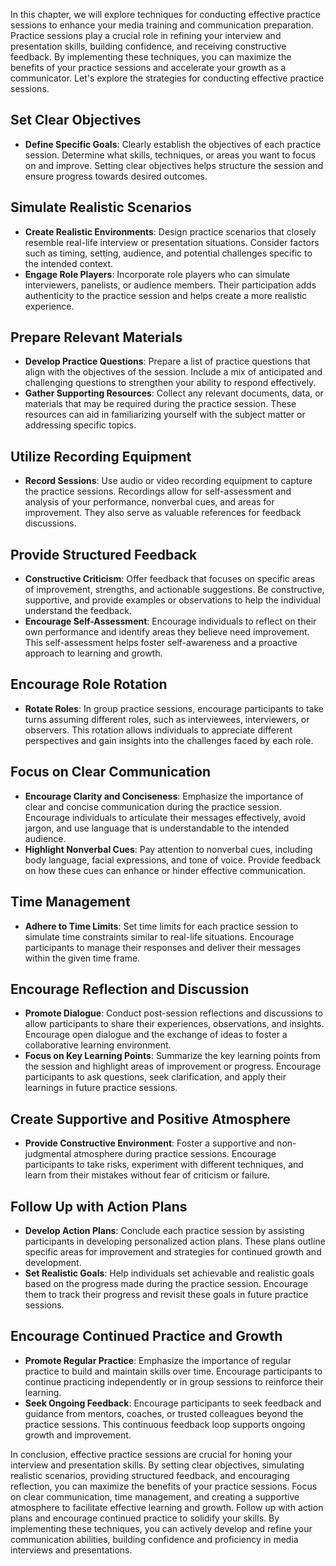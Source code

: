 
In this chapter, we will explore techniques for conducting effective practice sessions to enhance your media training and communication preparation. Practice sessions play a crucial role in refining your interview and presentation skills, building confidence, and receiving constructive feedback. By implementing these techniques, you can maximize the benefits of your practice sessions and accelerate your growth as a communicator. Let's explore the strategies for conducting effective practice sessions.

Set Clear Objectives
--------------------

* **Define Specific Goals**: Clearly establish the objectives of each practice session. Determine what skills, techniques, or areas you want to focus on and improve. Setting clear objectives helps structure the session and ensure progress towards desired outcomes.

Simulate Realistic Scenarios
----------------------------

* **Create Realistic Environments**: Design practice scenarios that closely resemble real-life interview or presentation situations. Consider factors such as timing, setting, audience, and potential challenges specific to the intended context.
* **Engage Role Players**: Incorporate role players who can simulate interviewers, panelists, or audience members. Their participation adds authenticity to the practice session and helps create a more realistic experience.

Prepare Relevant Materials
--------------------------

* **Develop Practice Questions**: Prepare a list of practice questions that align with the objectives of the session. Include a mix of anticipated and challenging questions to strengthen your ability to respond effectively.
* **Gather Supporting Resources**: Collect any relevant documents, data, or materials that may be required during the practice session. These resources can aid in familiarizing yourself with the subject matter or addressing specific topics.

Utilize Recording Equipment
---------------------------

* **Record Sessions**: Use audio or video recording equipment to capture the practice sessions. Recordings allow for self-assessment and analysis of your performance, nonverbal cues, and areas for improvement. They also serve as valuable references for feedback discussions.

Provide Structured Feedback
---------------------------

* **Constructive Criticism**: Offer feedback that focuses on specific areas of improvement, strengths, and actionable suggestions. Be constructive, supportive, and provide examples or observations to help the individual understand the feedback.
* **Encourage Self-Assessment**: Encourage individuals to reflect on their own performance and identify areas they believe need improvement. This self-assessment helps foster self-awareness and a proactive approach to learning and growth.

Encourage Role Rotation
-----------------------

* **Rotate Roles**: In group practice sessions, encourage participants to take turns assuming different roles, such as interviewees, interviewers, or observers. This rotation allows individuals to appreciate different perspectives and gain insights into the challenges faced by each role.

Focus on Clear Communication
----------------------------

* **Encourage Clarity and Conciseness**: Emphasize the importance of clear and concise communication during the practice session. Encourage individuals to articulate their messages effectively, avoid jargon, and use language that is understandable to the intended audience.
* **Highlight Nonverbal Cues**: Pay attention to nonverbal cues, including body language, facial expressions, and tone of voice. Provide feedback on how these cues can enhance or hinder effective communication.

Time Management
---------------

* **Adhere to Time Limits**: Set time limits for each practice session to simulate time constraints similar to real-life situations. Encourage participants to manage their responses and deliver their messages within the given time frame.

Encourage Reflection and Discussion
-----------------------------------

* **Promote Dialogue**: Conduct post-session reflections and discussions to allow participants to share their experiences, observations, and insights. Encourage open dialogue and the exchange of ideas to foster a collaborative learning environment.
* **Focus on Key Learning Points**: Summarize the key learning points from the session and highlight areas of improvement or progress. Encourage participants to ask questions, seek clarification, and apply their learnings in future practice sessions.

Create Supportive and Positive Atmosphere
-----------------------------------------

* **Provide Constructive Environment**: Foster a supportive and non-judgmental atmosphere during practice sessions. Encourage participants to take risks, experiment with different techniques, and learn from their mistakes without fear of criticism or failure.

Follow Up with Action Plans
---------------------------

* **Develop Action Plans**: Conclude each practice session by assisting participants in developing personalized action plans. These plans outline specific areas for improvement and strategies for continued growth and development.
* **Set Realistic Goals**: Help individuals set achievable and realistic goals based on the progress made during the practice session. Encourage them to track their progress and revisit these goals in future practice sessions.

Encourage Continued Practice and Growth
---------------------------------------

* **Promote Regular Practice**: Emphasize the importance of regular practice to build and maintain skills over time. Encourage participants to continue practicing independently or in group sessions to reinforce their learning.
* **Seek Ongoing Feedback**: Encourage participants to seek feedback and guidance from mentors, coaches, or trusted colleagues beyond the practice sessions. This continuous feedback loop supports ongoing growth and improvement.

In conclusion, effective practice sessions are crucial for honing your interview and presentation skills. By setting clear objectives, simulating realistic scenarios, providing structured feedback, and encouraging reflection, you can maximize the benefits of your practice sessions. Focus on clear communication, time management, and creating a supportive atmosphere to facilitate effective learning and growth. Follow up with action plans and encourage continued practice to solidify your skills. By implementing these techniques, you can actively develop and refine your communication abilities, building confidence and proficiency in media interviews and presentations.
